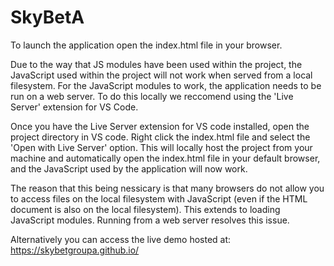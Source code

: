 # SkyBetA
To launch the application open the index.html file in your browser.

Due to the way that JS modules have been used within the project, the JavaScript used within the project will not work when served from a local filesystem. For the JavaScript modules to work, the application needs to be run on a web server. To do this locally we reccomend using the 'Live Server' extension for VS Code.

Once you have the Live Server extension for VS code installed, open the project directory in VS code. Right click the index.html file and select the 'Open with Live Server' option. This will locally host the project from your machine and automatically open the index.html file in your default browser, and the JavaScript used by the application will now work.

The reason that this being nessicary is that many browsers do not allow you to access files on the local filesystem with JavaScript (even if the HTML document is also on the local filesystem). This extends to loading JavaScript modules. Running from a web server resolves this issue.

Alternatively you can access the live demo hosted at: https://skybetgroupa.github.io/
